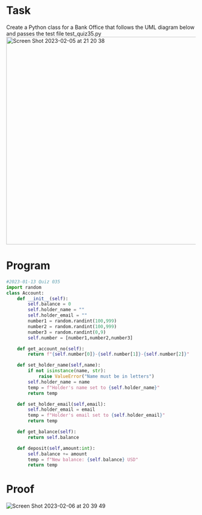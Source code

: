 # Task

Create a Python class for a Bank Office that follows the UML diagram below and passes the test file test_quiz35.py
<img width="551" alt="Screen Shot 2023-02-05 at 21 20 38" src="https://user-images.githubusercontent.com/112055140/216818331-00a44e83-7257-45db-9b68-9c231cc0d017.png">


# Program
```.py
#2023-01-13 Quiz 035
import random
class Account:
    def __init__(self):
        self.balance = 0
        self.holder_name = ""
        self.holder_email = ""
        number1 = random.randint(100,999)
        number2 = random.randint(100,999)
        number3 = random.randint(0,9)
        self.number = [number1,number2,number3]

    def get_account_no(self):
        return f"{self.number[0]}-{self.number[1]}-{self.number[2]}"

    def set_holder_name(self,name):
        if not isinstance(name, str):
            raise ValueError("Name must be in letters")
        self.holder_name = name
        temp = f"Holder's name set to {self.holder_name}"
        return temp

    def set_holder_email(self,email):
        self.holder_email = email
        temp = f"Holder's email set to {self.holder_email}"
        return temp

    def get_balance(self):
        return self.balance

    def deposit(self,amount:int):
        self.balance += amount
        temp = f"New balance: {self.balance} USD"
        return temp
```

# Proof
![Screen Shot 2023-02-06 at 20 39 49](https://user-images.githubusercontent.com/112055140/216965301-b233beab-f139-4f5e-996f-d634680680ac.png)
 
